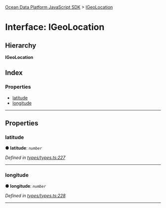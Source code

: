 [Ocean Data Platform JavaScript SDK](../README.md) > [IGeoLocation](../interfaces/igeolocation.md)

# Interface: IGeoLocation

## Hierarchy

**IGeoLocation**

## Index

### Properties

* [latitude](igeolocation.md#latitude)
* [longitude](igeolocation.md#longitude)

---

## Properties

<a id="latitude"></a>

###  latitude

**● latitude**: *`number`*

*Defined in [types/types.ts:227](https://github.com/C4IROcean/ODP-sdk-js/blob/4911c12/source/types/types.ts#L227)*

___
<a id="longitude"></a>

###  longitude

**● longitude**: *`number`*

*Defined in [types/types.ts:228](https://github.com/C4IROcean/ODP-sdk-js/blob/4911c12/source/types/types.ts#L228)*

___

